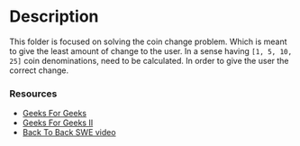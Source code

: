 # Description

This folder is focused on solving the coin change problem.
Which is meant to give the least amount of change to the user.
In a sense having `[1, 5, 10, 25]` coin denominations, need to be calculated.
In order to give the user the correct change.

### Resources

- [Geeks For Geeks]('https://www.geeksforgeeks.org/greedy-algorithm-to-find-minimum-number-of-coins/')
- [Geeks For Geeks II]('https://www.geeksforgeeks.org/coin-change-dp-7/')
- [Back To Back SWE video]('https://www.youtube.com/watch?v=jgiZlGzXMBw')
